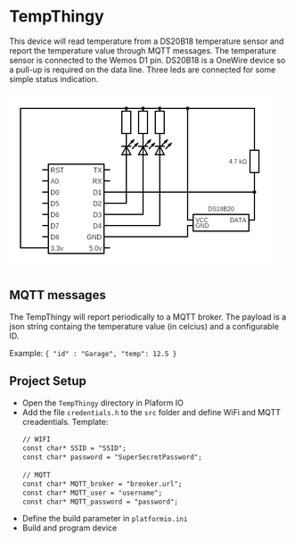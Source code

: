# TempThingy

This device will read temperature from a DS20B18 temperature sensor and report the temperature value through MQTT messages.
The temperature sensor is connected to the Wemos D1 pin. DS20B18 is a OneWire device so a pull-up is required on the data line. Three leds are connected for some simple status indication.

![circuit](circuit.png)

## MQTT messages
The TempThingy will report periodically to a MQTT broker. The payload is a json string containg the temperature value (in celcius) and a configurable ID.

Example:
`{ "id" : "Garage", "temp": 12.5 }`

## Project Setup
- Open the `TempThingy` directory in Plaform IO
- Add the file `credentials.h` to the `src` folder and define WiFi and MQTT creadentials.
  Template:
  ```
  // WIFI
  const char* SSID = "SSID";
  const char* password = "SuperSecretPassword";
  
  // MQTT
  const char* MQTT_broker = "breoker.url";
  const char* MQTT_user = "username";
  const char* MQTT_password = "password";
  ```
- Define the build parameter in `platformio.ini`
- Build and program device
